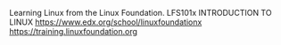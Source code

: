 Learning Linux from the Linux Foundation.
LFS101x
INTRODUCTION TO LINUX
https://www.edx.org/school/linuxfoundationx
https://training.linuxfoundation.org

